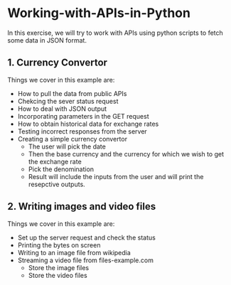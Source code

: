 # Working-with-APIs-in-Python
In this exercise, we will try to work with APIs using python scripts to fetch some data in JSON format.

## 1. Currency Convertor
Things we cover in this example are:

- How to pull the data from public APIs
- Chekcing the sever status request
- How to deal with JSON output
- Incorporating parameters in the GET request
- How to obtain historical data for exchange rates
- Testing incorrect responses from the server
- Creating a simple currency convertor
  - The user will pick the date
  - Then the base currency and the currency for which we wish to get the exchange rate
  - Pick the denomination
  - Result will include the inputs from the user and will print the resepctive outputs.
  
  
## 2. Writing images and video files
Things we cover in this example are:

- Set up the server request and check the status
- Printing the bytes on screen
- Writing to an image file from wikipedia
- Streaming a video file from files-example.com
  - Store the image files
  - Store the video files
